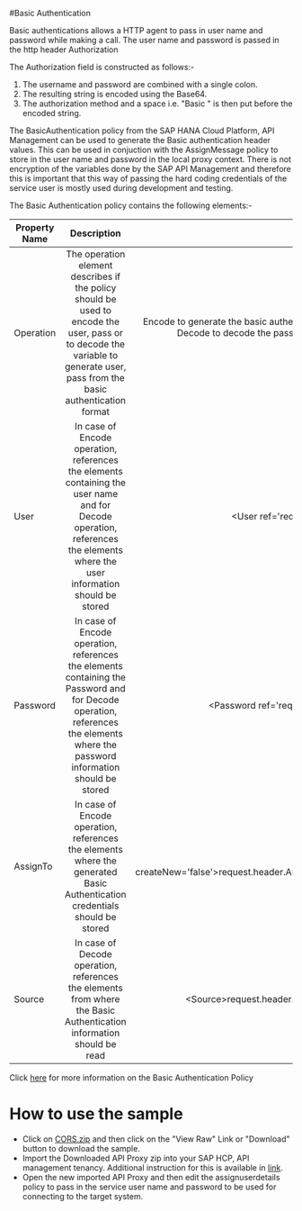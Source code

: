 #Basic Authentication

Basic authentications allows a HTTP agent to pass in user name and password while making a call. The user name and password is passed in the http header Authorization

The Authorization field is constructed as follows:-

1. The username and password are combined with a single colon.
2. The resulting string is encoded using the Base64.
3. The authorization method and a space i.e. "Basic " is then put before the encoded string.

The BasicAuthentication policy from the SAP HANA Cloud Platform, API Management can be used to generate the Basic authentication header values. This can be used in conjuction with the AssignMessage policy
to store in the user name and password in the local proxy context. There is not encryption of the variables done by the SAP API Management
and therefore this is important that this way of passing the hard coding credentials of the service user is mostly used during development
and testing.

The Basic Authentication policy contains the following elements:-

| Property Name        | Description           | Example  |
| ------------- |:-------------:| -----:|
| Operation     | The operation element describes if the policy should be used to encode the user, pass or to decode the variable to generate user, pass from the basic authentication format | Encode to generate the basic authentication credential and Decode to decode the passed Basic authentication credential |
| User     | In case of Encode operation, references the elements containing the user name and for Decode operation, references the elements where the user information should be stored  | &lt;User ref='request.queryname.user'&gt; |
| Password     | In case of Encode operation, references the elements containing the Password and for Decode operation, references the elements where the password information should be stored  | &lt;Password ref='request.queryname.pass'&gt; |
| AssignTo     | In case of Encode operation, references the elements where the generated Basic Authentication credentials should be stored  | &lt;AssignTo createNew='false'&gt;request.header.Authorization&lt;AssignTo&gt; |
| Source     | In case of Decode operation, references the elements from where the Basic Authentication information should be read  | &lt;Source&gt;request.header.Authorization&lt;Source&gt; |

Click [here](https://help.hana.ondemand.com/apim_od/frameset.htm?693c0d1720644d57918ed77acc6a95ef.html) for more information on the Basic Authentication Policy

# How to use the sample

* Click on [CORS.zip](./BasicAuthentication.zip) and then click on the "View Raw" Link or "Download" button to download the sample.
* Import the Downloaded API Proxy zip into your SAP HCP, API management tenancy. Additional instruction for this is available in [link](https://help.hana.ondemand.com/apim_od/frameset.htm?9342a932441e45cd9636eb0a01a89958.html).
* Open the new imported API Proxy and then edit the assignuserdetails policy to pass in the service user name and password to be used for connecting to the target system.
